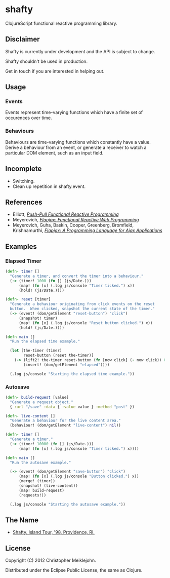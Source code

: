# shafty

ClojureScript functional reactive programming library.

## Disclaimer

Shafty is currently under development and the API is subject to change.

Shafty shouldn't be used in production.

Get in touch if you are interested in helping out.

## Usage

### Events

Events represent time-varying functions which have a finite set of
occurences over time.

### Behaviours

Behaviours are time-varying functions which constantly have a value.
Derive a behaviour from an event, or generate a receiver to watch a
particular DOM element, such as an input field.

## Incomplete

* Switching.
* Clean up repetition in shafty.event.

## References

* Elliott, [_Push-Pull Functional Reactive Programming_](http://dl.acm.org/citation.cfm?id=1596643)
* Meyerovich, [_Flapjax: Functional Reactive Web Programming_](http://www.cs.brown.edu/research/pubs/theses/ugrad/2007/lmeyerov.pdf)
* Meyerovich, Guha, Baskin, Cooper, Greenberg, Bromfield,  Krishnamurthi, [_Flapjax: A Programming Language for Ajax Applications_](http://dl.acm.org/citation.cfm?id=1640091)

## Examples

### Elapsed Timer

```clojure
(defn- timer []
  "Generate a timer, and convert the timer into a behaviour."
  (-> (timer! 1000 (fn [] (js/Date.)))
      (map! (fn [x] (.log js/console "Timer ticked.") x))
      (hold! (js/Date.))))

(defn- reset [timer]
  "Generate a behaviour originating from click events on the reset
  button.  When clicked, snapshot the current state of the timer."
  (-> (event! (dom/getElement "reset-button") "click")
      (snapshot! timer)
      (map! (fn [x] (.log js/console "Reset button clicked.") x))
      (hold! (js/Date.))))

(defn main []
  "Run the elapsed time example."

  (let [the-timer (timer)
        reset-button (reset the-timer)]
    (-> (lift2! the-timer reset-button (fn [now click] (- now click)) 0)
        (insert! (dom/getElement "elapsed"))))

  (.log js/console "Starting the elapsed time example."))
```

### Autosave

```clojure
(defn- build-request [value]
  "Generate a request object."
  { :url "/save" :data { :value value } :method "post" })

(defn- live-content []
  "Generate a behaviour for the live content area."
  (behaviour! (dom/getElement "live-content") nil))

(defn- timer []
  "Generate a timer."
  (-> (timer! 10000 (fn [] (js/Date.)))
      (map! (fn [x] (.log js/console "Timer ticked.") x))))

(defn main []
  "Run the autosave example."

  (-> (event! (dom/getElement "save-button") "click")
      (map! (fn [x] (.log js/console "Button clicked.") x))
      (merge! (timer))
      (snapshot! (live-content))
      (map! build-request)
      (requests!))

  (.log js/console "Starting the autosave example."))
```

## The Name

* [Shafty, Island Tour, '98, Providence, RI.](http://www.youtube.com/watch?v=AZO2_u0jmZk)

## License

Copyright (C) 2012 Christopher Meiklejohn.

Distributed under the Eclipse Public License, the same as Clojure.

